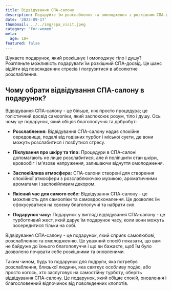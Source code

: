 ```yaml
---
title: Відвідування СПА-салону
description: Подаруйте їм розслаблення та омолодження з розкішним СПА-досвідом.
date: '2023-09-17'
thumbnail: ../../img/spa_visit.jpeg
category: "for-women"
meta:
  age: 18+
featured: false
---
```

Шукаєте подарунок, який розкішнує і омолоджує тіло і душу? Розгляньте можливість подарувати їм розкішний СПА-досвід. Це шанс відійти від повсякденних стресів і погрузитися в абсолютне розслаблення.

## Чому обрати відвідування СПА-салону в подарунок?

Відвідування СПА-салону - це більше, ніж просто процедура; це голістичний досвід самоопіки, який заспокоює розум, тіло і душу. Ось чому це подарунок, який обіцяє благополуччя та добробут:

- **Розслаблення:** Відвідування СПА-салону надає спокійне середовище, подалі від годівних турбот і міської суєти, де вони можуть розслабитися і позбутися стресу.

- **Піклування про шкіру та тіло:** Процедури в СПА-салоні допомагають не лише розслабитися, але й поліпшити стан шкіри, кровообіг і м'язове напруження, залишаючи відчуття омолодження.

- **Заспокійлива атмосфера:** СПА-салони створені для створення спокійної атмосфери з розслаблюючою музикою, ароматичними ароматами і заспокійливим декором.

- **Якісний час для самого себе:** Відвідування СПА-салону - це можливість для самоопіки та самовдосконалення. Це дозволяє їм сфокусуватися на своєму благополуччі та набрати сил.

- **Подарунок часу:** Подарунок у вигляді відвідування СПА-салону - це турботливий жест, який дарує їм подарунок часу, коли вони можуть зосередитися тільки на собі.

Відвідування СПА-салону - це подарунок, який сприяє самолюбові, розслабленню та омолодженню. Це уважний спосіб показати, що вам не байдуже до їхнього благополуччя і що ви бажаєте, щоб їм було дозволено почувати себе розкішними та оновленими.

Таким чином, будь то подарунок для подруги, яка потребує розслаблення, близької людини, яка святкує особливу подію, або просто когось, хто заслуговує на самостійну турботу, оберіть відвідування СПА-салону. Це подарунок, який обіцяє спокій, оновлення і благословенний відпочинок від повсякденних клопотів.
